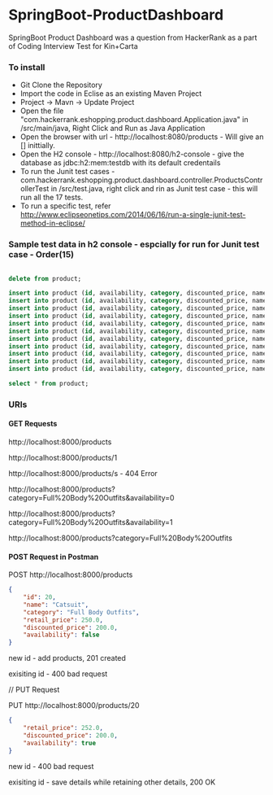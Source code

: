 # SpringBoot-ProductDashboard
SpringBoot Product Dashboard was a question from HackerRank as a part of Coding Interview Test for Kin+Carta

### To install
 - Git Clone the Repository
 - Import the code in Eclise as an existing Maven Project
 - Project -> Mavn -> Update Project 
 - Open the file "com.hackerrank.eshopping.product.dashboard.Application.java" in /src/main/java, Right Click and Run as Java Application
 - Open the browser with url - http://localhost:8080/products - Will give an [] inittially.
 - Open the H2 console - http://localhost:8080/h2-console - give the database as  jdbc:h2:mem:testdb with its default credentails
 - To run the Junit test cases - com.hackerrank.eshopping.product.dashboard.controller.ProductsControllerTest in /src/test.java, right click and rin as Junit test case - this will run all the 17 tests. 
 - To run a specific test, refer http://www.eclipseonetips.com/2014/06/16/run-a-single-junit-test-method-in-eclipse/ 
 
 ### Sample test data in h2 console - espcially for run for Junit test case - Order(15)
 
 ```sql
 
 delete from product;
 
insert into product (id, availability, category, discounted_price, name, retail_price) values(1,TRUE,'Full Body Outfits',251.49,'Dressing Gown',303.00);
insert into product (id, availability, category, discounted_price, name, retail_price) values(2,TRUE,'Footwear',123.00,'Shoes',150.00);
insert into product (id, availability, category, discounted_price, name, retail_price) values(3,TRUE,'Full Body Outfits',254.81,'Nightgown',307.00);
insert into product (id, availability, category, discounted_price, name, retail_price) values(5,TRUE,'Full Body Outfits',272.97,'Ball Gown',337.00);
insert into product (id, availability, category, discounted_price, name, retail_price) values(9,TRUE,'Full Body Outfits',321.64,'Overalls',374.00);
insert into product (id, availability, category, discounted_price, name, retail_price) values(14,TRUE,'Full Body Outfits',140.00,'Dress',175.00);
insert into product (id, availability, category, discounted_price, name, retail_price) values(16,FALSE,'Full Body Outfits',423.90,'Tracksuit',471.00);
insert into product (id, availability, category, discounted_price, name, retail_price) values(17,TRUE,'Full Body Outfits',254.81,'Tailcoat',307.00);
insert into product (id, availability, category, discounted_price, name, retail_price) values(19,FALSE,'Full Body Outfits',100.00,'Suit',125.00);
insert into product (id, availability, category, discounted_price, name, retail_price) values(20,FALSE,'Full Body Outfits',200.00,'Catsuit',250.00);
insert into product (id, availability, category, discounted_price, name, retail_price) values(21,FALSE,'Full Body Outfits',362.71,'Dungarees',437.00); 
 
 select * from product;
 
 ```
 
 ### URIs
 
#### GET Requests
 
 http://localhost:8000/products

http://localhost:8000/products/1

http://localhost:8000/products/s - 404 Error

http://localhost:8000/products?category=Full%20Body%20Outfits&availability=0

http://localhost:8000/products?category=Full%20Body%20Outfits&availability=1

http://localhost:8000/products?category=Full%20Body%20Outfits



#### POST Request in Postman 

POST http://localhost:8000/products

```json
{                                     
    "id": 20,                         
    "name": "Catsuit",                
    "category": "Full Body Outfits",  
    "retail_price": 250.0,            
    "discounted_price": 200.0,       
    "availability": false              
}

```
new id - add products, 201 created

exisiting id - 400 bad request


// PUT Request

PUT http://localhost:8000/products/20

```json
{
    "retail_price": 252.0,            
    "discounted_price": 200.0,       
    "availability": true              
}

```

new id - 400 bad request

exisiting id - save details while retaining other details, 200 OK

 
 
 
 
 
